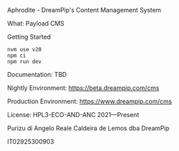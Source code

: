 Aphrodite - DreamPip's Content Management System

What: Payload CMS

Getting Started
```
nvm use v20
npm ci
npm run dev
```

Documentation: TBD

Nightly Environment: https://beta.dreampip.com/cms

Production Environment: https://www.dreampip.com/cms

License: HPL3-ECO-AND-ANC 2021—Present

Purizu di Angelo Reale Caldeira de Lemos dba DreamPip

IT02925300903

